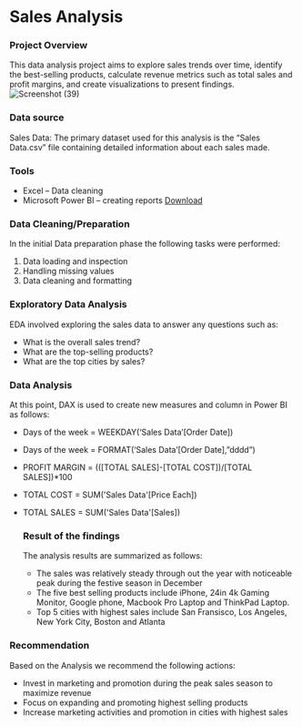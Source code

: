 # Sales Analysis

### Project Overview
This data analysis project aims to explore sales trends over time, identify the best-selling products, calculate revenue metrics such as total sales and profit margins, and create visualizations to present findings.
![Screenshot (39)](https://github.com/hussein1428/Powerbi-Project-Portforlio/assets/97979006/35eefd95-25f1-4676-a09a-afa216679b1f)

### Data source
Sales Data: The primary dataset used for this analysis is the “Sales Data.csv” file containing detailed information about each sales made.

### Tools
-	Excel – Data cleaning
-	Microsoft Power BI – creating reports [Download]( https://www.microsoft.com/store/productId/9NTXR16HNW1T?ocid=pdpshare)

### Data Cleaning/Preparation
In the initial Data preparation phase the following tasks were performed:
1.	Data loading and inspection
2.	Handling missing values
3.	Data cleaning and formatting

### Exploratory Data Analysis
EDA involved exploring the sales data to answer any questions such as:
-	What is the overall sales trend?
-	What are the top-selling products?
-	What are the top cities by sales?

### Data Analysis
At this point, DAX is used to create new measures and column in Power BI as follows:
- Days of the week = WEEKDAY(‘Sales Data’[Order Date])
- Days of the week = FORMAT(‘Sales Data’[Order Date],”dddd”)
- PROFIT MARGIN = (([TOTAL SALES]-[TOTAL COST])/[TOTAL SALES])*100
- TOTAL COST = SUM('Sales Data'[Price Each])
- TOTAL SALES = SUM('Sales Data'[Sales])

  ### Result of the findings
  The analysis results are summarized as follows:
  -	The sales was relatively steady through out the year with noticeable peak during the festive season in December
  -	The five best selling products include iPhone, 24in 4k Gaming Monitor, Google phone, Macbook Pro Laptop and ThinkPad Laptop.
  -	Top 5 cities with highest sales include San Fransisco, Los Angeles, New York City, Boston and Atlanta
  
### Recommendation
Based on the Analysis we recommend the following actions:
-	Invest in marketing and promotion during the peak sales season to maximize revenue
-	Focus on expanding and promoting highest selling products
-	Increase marketing activities and promotion in cities with highest sales

